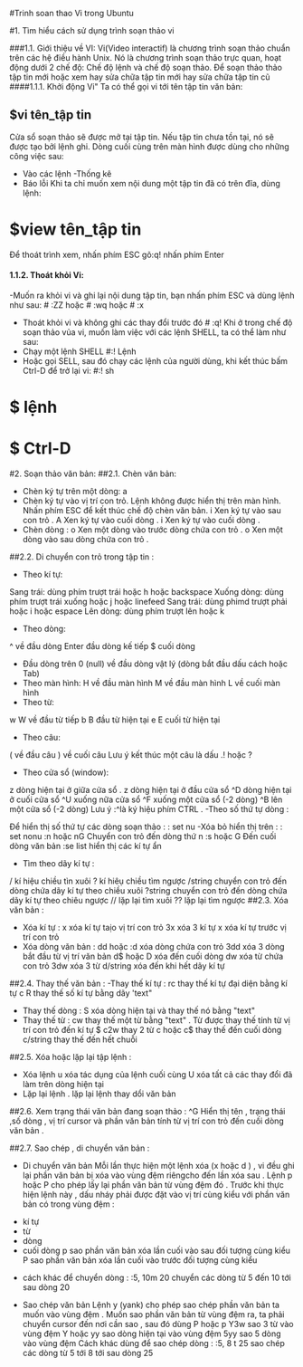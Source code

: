 #Trinh soan thao Vi trong Ubuntu

#1. Tìm hiểu cách sử dụng trình soạn thảo vi

###1.1. Giới thiệu về VI:
Vi(Video interactif) là chương trình soạn thảo chuẩn trên các hệ điều hành Unix. Nó là chương trình soạn thảo trực quan, hoạt động dưới 2 chế độ: Chế độ lệnh và chế độ soạn thảo.
Để soạn thảo thảo tập tin mới hoặc xem hay sửa chữa tập tin mới hay sửa chữa tập tin cũ 
####1.1.1. Khởi động Vi"
Ta có thể gọi vi tới tên tập tin văn bản:
## $vi tên_tập tin
Cửa sổ soạn thảo sẽ được mở tại tập tin. Nếu tập tin chưa tồn tại, nó sẽ được tạo bởi lệnh ghi. Dòng cuối cùng trên màn hình được dùng cho những công việc sau:
- Vào các lệnh
-Thống kê
- Báo lỗi
Khi ta chỉ muốn xem nội dung một tập tin đã có trên đĩa, dùng lệnh:
# $view tên_tập tin
Để thoát trình xem, nhấn phím ESC gõ:q! nhấn phím Enter

#### 1.1.2. Thoát khỏi Vi:
-Muốn ra khỏi vi và ghi lại nội dung tập tin, bạn nhấn phím ESC và dùng lệnh như sau: # :ZZ hoặc # :wq hoặc # :x
- Thoát khỏi vi và không ghi các thay đổi trước đó # :q!
Khi ở trong chế độ soạn thảo vủa vi, muốn làm việc với các lệnh SHELL, ta có thể làm như sau:
- Chạy một lệnh SHELL
#:! Lệnh
- Hoặc gọi SELL, sau đó chạy các lệnh của người dùng, khi kết thúc bấm Ctrl-D để trở lại vi:
#:! sh
# $ lệnh
# $ Ctrl-D

#2. Soạn thảo văn bản:
##2.1. Chèn văn bản:
- Chèn ký tự trên một dòng:
a <text> <ESC>
- Chèn ký tự vào vị trí con trỏ. Lệnh không được hiển thị trên màn hình. Nhấn phím ESC để kết thúc chế độ chèn văn bản.
i <ESC> Xen ký tự vào sau con trỏ .
A <ESC> Xen ký tự vào cuối dòng .
i <ESC> Xen ký tự vào cuối dòng .
- Chèn dòng :
o <ESC> Xen một dòng vào trước dòng chứa con trỏ .
o <ESC> Xen một dòng vào sau dòng chứa con trỏ .

##2.2. Di chuyển con trỏ trong tập tin :
- Theo kí tự:

 Sang trái: dùng phím trượt trái hoặc h hoặc backspace
 Xuống dòng: dùng phím trượt trái xuống hoặc j hoặc linefeed
 Sang trái: dùng phimd trượt phải hoặc i hoặc espace
 Lên dòng: dùng phím trượt lên hoặc k
- Theo dòng:
 
 ^ về đầu dòng
Enter đầu dòng kế tiếp 
 $ cuối dòng
- Đầu dòng trên 
  0 (null) về đầu dòng vật lý (dòng bắt đầu dấu cách hoặc Tab)
- Theo màn hình:
 H về đầu màn hình
M về đầu màn hình 
 L về cuối màn hình
- Theo từ: 

w W về đầu từ tiếp
 b B đầu từ hiện tại 
e E cuối từ hiện tại
- Theo câu:

 ( về đầu câu
 ) về cuối câu
Lưu ý kết thúc một câu là dấu .! hoặc ?
- Theo cửa sổ (window):

 z dòng hiện tại ở giữa cửa sổ .
 z<Enter> dòng hiện tại ở đầu cửa sổ
 ^D dòng hiện tại ở cuối cửa sổ
 ^U xuống nữa cửa sổ
 ^F xuống một cửa sổ (-2 dòng)
 ^B lên một cửa sổ (-2 dòng)
Lưu ý :^là ký hiệu phím CTRL .
-Theo số thứ tự dòng :
 
 Để hiển thị số thứ tự các dòng soạn thảo :
 : set nu
-Xóa bỏ hiển thị trên :
 : set nonu
 :n<Enter> hoặc nG Chuyển con trỏ đến dòng thứ n
 :s hoặc G Đến cuối dòng văn bản
 :se list hiển thị các kí tự ẩn
- Tìm theo dãy kí tự :

/ kí hiệu chiều tìn xuôi
? kí hiêụ chiều tìm ngược
/string chuyển con trỏ đến dòng chứa dãy kí tự theo chiều
xuôi
?string chuyển con trỏ đến dòng chứa dãy kí tự theo chiêu ngược
// lặp lại tìm xuôi
?? lặp lại tìm ngược
##2.3. Xóa văn bản :
- Xóa kí tự :
x xóa kí tự taịo vị trí con trỏ
3x xóa 3 kí tự
x xóa kí tự trước vị trí con trỏ
- Xóa dòng văn bản :
dd hoặc :d<CR> xóa dòng chứa con trỏ
3dd xóa 3 dòng bắt đầu từ vị trí văn bản
d$ hoặc D xóa đến cuối dòng
dw xóa từ chứa con trỏ
3dw xóa 3 từ
d/string xóa đến khi hết dãy kí tự

##2.4. Thay thế văn bản :
-Thay thế kí tự :
rc thay thế kí tự đại diện bằng kí tự c
R <ESC> thay thế số kí tự bằng dãy 'text"
- Thay thế dòng :
S <ESC> xóa dòng hiện tại và thay thế nó bằng "text"
- Thay thế từ :
cw <ESC> thay thế một từ bằng "text" .
Từ được thay thế tính từ vị trí con trỏ đến kí tự $
c2w<ESC> thay 2 từ
c hoặc c$ thay thế đến cuối dòng
c/string thay thế đến hết chuỗi

##2.5. Xóa hoặc lặp lại tập lệnh :
- Xóa lệnh
u xóa tác dụng của lệnh cuối cùng
U xóa tất cả các thay đổi đã làm trên dòng hiện tại
- Lặp lại lệnh
. lặp lại lệnh thay dổi văn bản

##2.6. Xem trạng thái văn bản đang soạn thảo :
^G Hiển thị tên , trạng thái ,số dòng , vị trí cursor và phần văn bản tính
từ vị trí con trỏ đến cuối dòng văn bản .

##2.7. Sao chép , di chuyển văn bản :
+ Di chuyển văn bản
Mỗi lần thực hiện một lệnh xóa (x hoặc d ) , vi đều ghi lại phần văn bản
bị xóa vào vùng đệm riêngcho đến lần xóa sau . Lệnh p hoặc P cho phép lấy
lại phần văn bản từ vùng đệm đó . Trước khi thực hiện lệnh này , dấu nháy
phải được đặt vào vị trí cùng kiểu với phần văn bản có trong vùng đệm :
- kí tự
- từ
- dòng
- cuối dòng
p sao phần văn bản xóa lần cuối vào sau đối tượng cùng kiểu
P sao phần văn bản xóa lần cuối vào trước đối tượng cùng kiểu
* cách khác để chuyển dòng :
:5, 10m 20 chuyển các dòng từ 5 đến 10 tới sau dòng 20
+ Sao chép văn bản
Lệnh y (yank) cho phép sao chép phần văn bản ta muốn vào vùng
đệm . Muốn sao phần văn bản từ vùng đệm ra, ta phải chuyển cursor đến nơi
cần sao , sau đó dùng P hoặc p
Y3w sao 3 từ vào vùng đệm
Y hoặc yy sao dòng hiện tại vào vùng đệm
5yy sao 5 dòng vào vùng đệm
Cách khác dùng để sao chép dòng :
:5, 8 t 25 sao chép các dòng từ 5 tới 8 tới sau dòng 25

  
  

